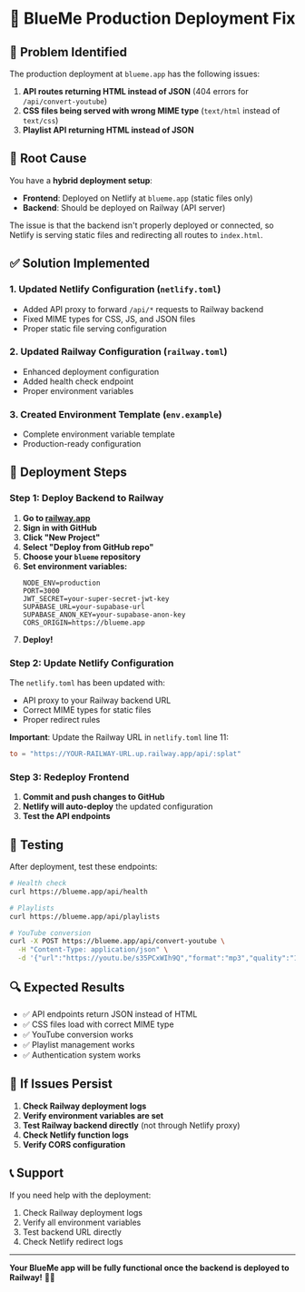 # 🚀 BlueMe Production Deployment Fix

## 🎯 **Problem Identified**

The production deployment at `blueme.app` has the following issues:
1. **API routes returning HTML instead of JSON** (404 errors for `/api/convert-youtube`)
2. **CSS files being served with wrong MIME type** (`text/html` instead of `text/css`)
3. **Playlist API returning HTML instead of JSON**

## 🔧 **Root Cause**

You have a **hybrid deployment setup**:
- **Frontend**: Deployed on Netlify at `blueme.app` (static files only)
- **Backend**: Should be deployed on Railway (API server)

The issue is that the backend isn't properly deployed or connected, so Netlify is serving static files and redirecting all routes to `index.html`.

## ✅ **Solution Implemented**

### 1. **Updated Netlify Configuration** (`netlify.toml`)
- Added API proxy to forward `/api/*` requests to Railway backend
- Fixed MIME types for CSS, JS, and JSON files
- Proper static file serving configuration

### 2. **Updated Railway Configuration** (`railway.toml`)
- Enhanced deployment configuration
- Added health check endpoint
- Proper environment variables

### 3. **Created Environment Template** (`env.example`)
- Complete environment variable template
- Production-ready configuration

## 🚀 **Deployment Steps**

### **Step 1: Deploy Backend to Railway**

1. **Go to [railway.app](https://railway.app)**
2. **Sign in with GitHub**
3. **Click "New Project"**
4. **Select "Deploy from GitHub repo"**
5. **Choose your `blueme` repository**
6. **Set environment variables:**
   ```
   NODE_ENV=production
   PORT=3000
   JWT_SECRET=your-super-secret-jwt-key
   SUPABASE_URL=your-supabase-url
   SUPABASE_ANON_KEY=your-supabase-anon-key
   CORS_ORIGIN=https://blueme.app
   ```
7. **Deploy!**

### **Step 2: Update Netlify Configuration**

The `netlify.toml` has been updated with:
- API proxy to your Railway backend URL
- Correct MIME types for static files
- Proper redirect rules

**Important**: Update the Railway URL in `netlify.toml` line 11:
```toml
to = "https://YOUR-RAILWAY-URL.up.railway.app/api/:splat"
```

### **Step 3: Redeploy Frontend**

1. **Commit and push changes to GitHub**
2. **Netlify will auto-deploy** the updated configuration
3. **Test the API endpoints**

## 🧪 **Testing**

After deployment, test these endpoints:

```bash
# Health check
curl https://blueme.app/api/health

# Playlists
curl https://blueme.app/api/playlists

# YouTube conversion
curl -X POST https://blueme.app/api/convert-youtube \
  -H "Content-Type: application/json" \
  -d '{"url":"https://youtu.be/s35PCxWIh9Q","format":"mp3","quality":"192"}'
```

## 🔍 **Expected Results**

- ✅ API endpoints return JSON instead of HTML
- ✅ CSS files load with correct MIME type
- ✅ YouTube conversion works
- ✅ Playlist management works
- ✅ Authentication system works

## 🚨 **If Issues Persist**

1. **Check Railway deployment logs**
2. **Verify environment variables are set**
3. **Test Railway backend directly** (not through Netlify proxy)
4. **Check Netlify function logs**
5. **Verify CORS configuration**

## 📞 **Support**

If you need help with the deployment:
1. Check Railway deployment logs
2. Verify all environment variables
3. Test backend URL directly
4. Check Netlify redirect logs

---

**Your BlueMe app will be fully functional once the backend is deployed to Railway!** 🎵✨
